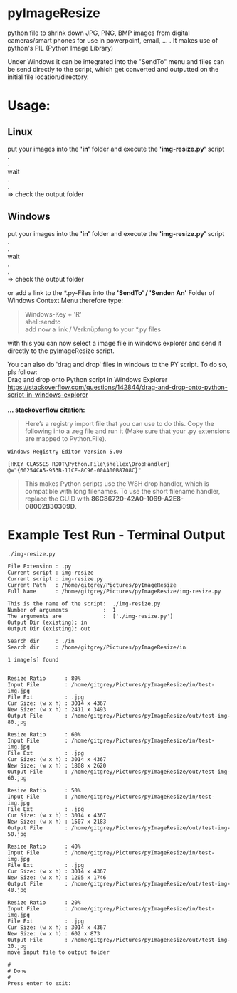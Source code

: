 # pyImageResize
python file to shrink down JPG, PNG, BMP images from digital cameras/smart phones for use in powerpoint, email,  ... . It makes use of python's PIL (Python Image Library)

Under Windows it can be integrated into the "SendTo" menu and files can be send directly 
to the script, which get converted and outputted on the initial file location/directory.

# Usage:

## Linux
put your images into the **'in'** folder and execute the **'img-resize.py'** script <br>
. <br>
. <br>
wait <br>
. <br>
. <br>
=> check the output folder <br>

## Windows
put your images into the **'in'** folder and execute the **'img-resize.py'** script <br>
. <br>
. <br>
wait <br>
. <br>
. <br>
=> check the output folder <br>

or add a link to the *.py-Files into the **'SendTo'  / 'Senden An'** Folder of Windows Context Menu
therefore type: <br>
> Windows-Key + 'R'<br>
> shell:sendto <br>
add now a link / Verknüpfung to your *.py files <br>

with this you can now select a image file in windows explorer and send it directly to the pyImageResize script. 


You can also do 'drag and drop' files in windows to the PY script.
To do so, pls follow: <br>
Drag and drop onto Python script in Windows Explorer <br>
https://stackoverflow.com/questions/142844/drag-and-drop-onto-python-script-in-windows-explorer <br>
<br>
**... stackoverflow citation:**

> Here’s a registry import file that you can use to do this. Copy the following into a .reg file and run it (Make sure that your .py extensions are mapped to Python.File).

```
Windows Registry Editor Version 5.00

[HKEY_CLASSES_ROOT\Python.File\shellex\DropHandler]
@="{60254CA5-953B-11CF-8C96-00AA00B8708C}"
```

> This makes Python scripts use the WSH drop handler, which is compatible with long filenames. To use the short filename handler, replace the GUID with **86C86720-42A0-1069-A2E8-08002B30309D**.

# Example Test Run - Terminal Output
```
./img-resize.py 

File Extension : .py
Current script : img-resize
Current script : img-resize.py
Current Path   : /home/gitgrey/Pictures/pyImageResize
Full Name      : /home/gitgrey/Pictures/pyImageResize/img-resize.py

This is the name of the script:  ./img-resize.py
Number of arguments           :  1
The arguments are             :  ['./img-resize.py']
Output Dir (existing): in
Output Dir (existing): out

Search dir     : ./in
Search dir     : /home/gitgrey/Pictures/pyImageResize/in

1 image[s] found 


Resize Ratio      : 80%
Input File        : /home/gitgrey/Pictures/pyImageResize/in/test-img.jpg
File Ext          : .jpg
Cur Size: (w x h) : 3014 x 4367
New Size: (w x h) : 2411 x 3493
Output File       : /home/gitgrey/Pictures/pyImageResize/out/test-img-80.jpg

Resize Ratio      : 60%
Input File        : /home/gitgrey/Pictures/pyImageResize/in/test-img.jpg
File Ext          : .jpg
Cur Size: (w x h) : 3014 x 4367
New Size: (w x h) : 1808 x 2620
Output File       : /home/gitgrey/Pictures/pyImageResize/out/test-img-60.jpg

Resize Ratio      : 50%
Input File        : /home/gitgrey/Pictures/pyImageResize/in/test-img.jpg
File Ext          : .jpg
Cur Size: (w x h) : 3014 x 4367
New Size: (w x h) : 1507 x 2183
Output File       : /home/gitgrey/Pictures/pyImageResize/out/test-img-50.jpg

Resize Ratio      : 40%
Input File        : /home/gitgrey/Pictures/pyImageResize/in/test-img.jpg
File Ext          : .jpg
Cur Size: (w x h) : 3014 x 4367
New Size: (w x h) : 1205 x 1746
Output File       : /home/gitgrey/Pictures/pyImageResize/out/test-img-40.jpg

Resize Ratio      : 20%
Input File        : /home/gitgrey/Pictures/pyImageResize/in/test-img.jpg
File Ext          : .jpg
Cur Size: (w x h) : 3014 x 4367
New Size: (w x h) : 602 x 873
Output File       : /home/gitgrey/Pictures/pyImageResize/out/test-img-20.jpg
move input file to output folder

#
# Done
#
Press enter to exit: 
```

